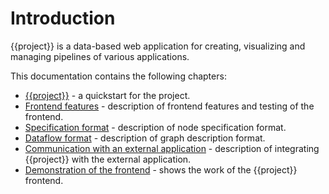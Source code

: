 # Introduction

{{project}} is a data-based web application for creating, visualizing and managing pipelines of various applications.

This documentation contains the following chapters:

* [{{project}}](project-readme) - a quickstart for the project.
* [Frontend features](frontend-features) - description of frontend features and testing of the frontend.
* [Specification format](specification-format) - description of node specification format.
* [Dataflow format](dataflow-format) - description of graph description format.
* [Communication with an external application](external-app-communication) - description of integrating {{project}} with the external application.
* [Demonstration of the frontend](demo) - shows the work of the {{project}} frontend.
